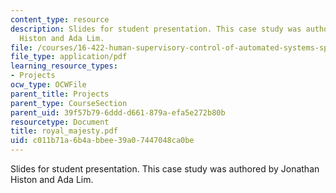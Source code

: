 ```yaml
---
content_type: resource
description: Slides for student presentation. This case study was authored by Jonathan
  Histon and Ada Lim.
file: /courses/16-422-human-supervisory-control-of-automated-systems-spring-2004/c011b71a6b4abbee39a07447048ca0be_royal_majesty.pdf
file_type: application/pdf
learning_resource_types:
- Projects
ocw_type: OCWFile
parent_title: Projects
parent_type: CourseSection
parent_uid: 39f57b79-6ddd-d661-879a-efa5e272b80b
resourcetype: Document
title: royal_majesty.pdf
uid: c011b71a-6b4a-bbee-39a0-7447048ca0be
---
```

Slides for student presentation. This case study was authored by Jonathan Histon and Ada Lim.

